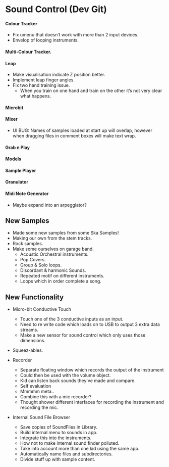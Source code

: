 # Sound Control (Dev Git)


#### Colour Tracker
* Fix umenu that doesn’t work with more than 2 input devices.
* Envelop of looping instruments.

#### Multi-Colour Tracker.

#### Leap
* Make visualisation indicate Z position better.
* Implement leap finger angles.
* Fix two hand training issue.
	* When you train on one hand and train on the other it’s not very clear what happens.

#### Microbit

#### Mixer
* UI BUG: Names of samples loaded at start up will overlap, however when dragging files in comment boxes will make text wrap.

#### Grab n Play

#### Models

#### Sample Player

#### Granulator

#### Midi Note Generator
* Maybe expand into an arpeggiator?

## New Samples
* Made some new samples from some Ska Samples!
* Making our own from the stem tracks.
* Rock samples.
* Make some ourselves on garage band.
    * Acoustic Orchestral instruments.
    * Pop Covers.
    * Group & Solo loops.
    * Discordant & harmonic Sounds.
    * Repeated motif on different instruments.
    * Loops which in order complete a song.


## New Functionality
* Micro-bit Conductive Touch
    * Touch one of the 3 conductive inputs as an input.
	* Need to re write code which loads on to USB to output 3 extra data streams.
	* Make a new sensor for sound control which only uses those dimensions.

* Squeez-ables.

* Recorder
    * Separate floating window which records the output of the instrument
    * Could then be used with the volume object.
    * Kid can listen back sounds they've made and compare.
    * Self evaluation
    * Mmmmm meta..
    * Combine this with a mic recorder?
    * Thought shower different interfaces for recording the instrument and recording the mic.

* Internal Sound File Browser
    * Save copies of SoundFiles in Library.
    * Build internal menu to sounds in app.
    * Integrate this into the instruments.
    * How not to make internal sound finder polluted.
    * Take into account more than one kid using the same app.
    * Automatically name files and subdirectories.
    * Divide stuff up with sample content.





